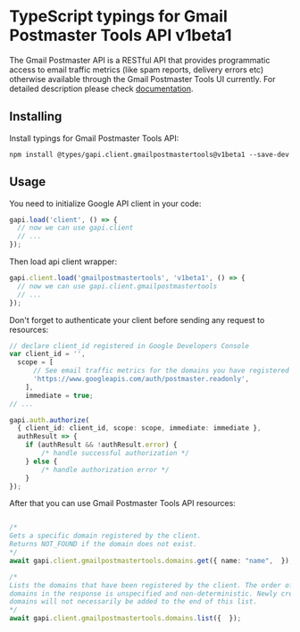 # TypeScript typings for Gmail Postmaster Tools API v1beta1

The Gmail Postmaster API is a RESTful API that provides programmatic access to email traffic metrics (like spam reports, delivery errors etc) otherwise available through the Gmail Postmaster Tools UI currently.
For detailed description please check [documentation](https://developers.google.com/gmail/postmaster).

## Installing

Install typings for Gmail Postmaster Tools API:

```
npm install @types/gapi.client.gmailpostmastertools@v1beta1 --save-dev
```

## Usage

You need to initialize Google API client in your code:

```typescript
gapi.load('client', () => {
  // now we can use gapi.client
  // ...
});
```

Then load api client wrapper:

```typescript
gapi.client.load('gmailpostmastertools', 'v1beta1', () => {
  // now we can use gapi.client.gmailpostmastertools
  // ...
});
```

Don't forget to authenticate your client before sending any request to resources:

```typescript
// declare client_id registered in Google Developers Console
var client_id = '',
  scope = [ 
      // See email traffic metrics for the domains you have registered in Gmail Postmaster Tools
      'https://www.googleapis.com/auth/postmaster.readonly',
    ],
    immediate = true;
// ...

gapi.auth.authorize(
  { client_id: client_id, scope: scope, immediate: immediate },
  authResult => {
    if (authResult && !authResult.error) {
        /* handle successful authorization */
    } else {
        /* handle authorization error */
    }
});
```

After that you can use Gmail Postmaster Tools API resources:

```typescript

/*
Gets a specific domain registered by the client.
Returns NOT_FOUND if the domain does not exist.
*/
await gapi.client.gmailpostmastertools.domains.get({ name: "name",  });

/*
Lists the domains that have been registered by the client. The order of
domains in the response is unspecified and non-deterministic. Newly created
domains will not necessarily be added to the end of this list.
*/
await gapi.client.gmailpostmastertools.domains.list({  });
```
